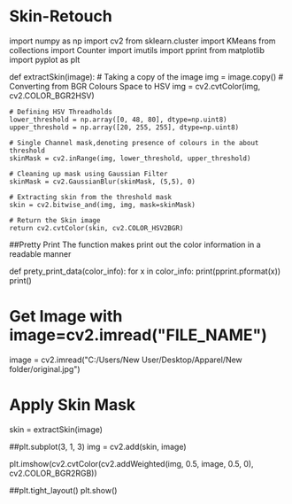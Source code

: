 # Skin-Retouch
import numpy as np
import cv2
from sklearn.cluster import KMeans
from collections import Counter
import imutils
import pprint
from matplotlib import pyplot as plt


def extractSkin(image):
    # Taking a copy of the image
    img = image.copy()
    # Converting from BGR Colours Space to HSV
    img = cv2.cvtColor(img, cv2.COLOR_BGR2HSV)

    # Defining HSV Threadholds
    lower_threshold = np.array([0, 48, 80], dtype=np.uint8)
    upper_threshold = np.array([20, 255, 255], dtype=np.uint8)

    # Single Channel mask,denoting presence of colours in the about threshold
    skinMask = cv2.inRange(img, lower_threshold, upper_threshold)

    # Cleaning up mask using Gaussian Filter
    skinMask = cv2.GaussianBlur(skinMask, (5,5), 0)

    # Extracting skin from the threshold mask
    skin = cv2.bitwise_and(img, img, mask=skinMask)

    # Return the Skin image
    return cv2.cvtColor(skin, cv2.COLOR_HSV2BGR)
    

##Pretty Print The function makes print out the color information in a readable manner


def prety_print_data(color_info):
    for x in color_info:
        print(pprint.pformat(x))
        print()

# Get Image with  image=cv2.imread("FILE_NAME")
image = cv2.imread("C:/Users/New User/Desktop/Apparel/New folder/original.jpg")


# Apply Skin Mask
skin = extractSkin(image)

##plt.subplot(3, 1, 3)
img = cv2.add(skin, image) 

plt.imshow(cv2.cvtColor(cv2.addWeighted(img, 0.5, image, 0.5, 0), cv2.COLOR_BGR2RGB))

##plt.tight_layout()
plt.show()

